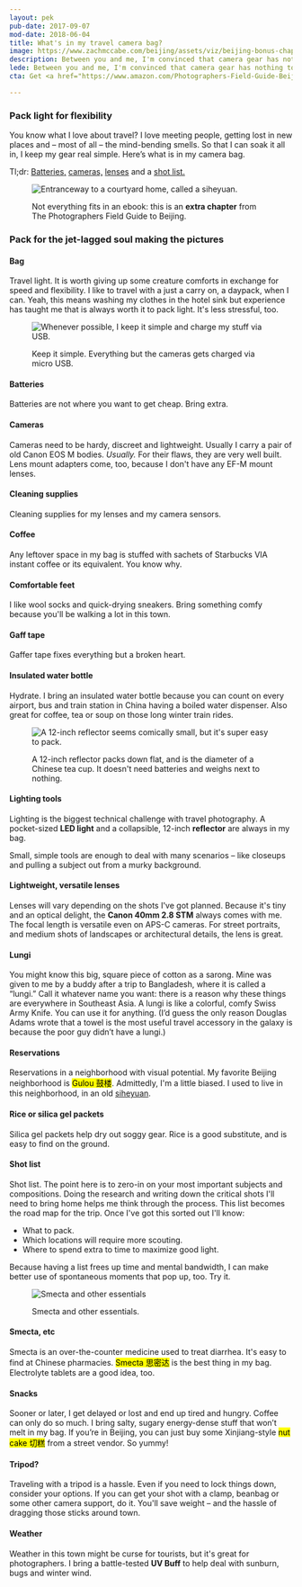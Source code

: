 ```yaml
---
layout: pek
pub-date: 2017-09-07
mod-date: 2018-06-04
title: What's in my travel camera bag?
image: https://www.zachmccabe.com/beijing/assets/viz/beijing-bonus-chapter-250.png
description: Between you and me, I'm convinced that camera gear has nothing to do with good travel photography.
lede: Between you and me, I'm convinced that camera gear has nothing to do with good travel photography.
cta: Get <a href="https://www.amazon.com/Photographers-Field-Guide-Beijing-McCabe-ebook/dp/B072FVKP45/" alt="Get your copy on Amazon">The Field Guide</a> for more on dealing with smog, dust storms and tips on the best locations for capturing Beijing's seasons. And remember, wherever you are, bad weather makes better pictures.

---
```


### Pack light for flexibility

You know what I love about travel? I love meeting people, getting lost in new places and – most of all – the mind-bending smells. So that I can soak it all in, I keep my gear real simple. Here’s what is in my camera bag.

Tl;dr: [Batteries,](https://www.zachmccabe.com/beijing/my_bag.html#batteries) [cameras,](https://www.zachmccabe.com/beijing/my_bag.html#cameras) [lenses](https://www.zachmccabe.com/beijing/my_bag.html#lenses) and a [shot list.](https://www.zachmccabe.com/beijing/my_bag.html#shot-list)

<figure>
  <img class="vizdot" src="https://www.zachmccabe.com/beijing/assets/viz/hero/bw-hotpot-1k.jpg" alt="Entranceway to a courtyard home, called a siheyuan." />
  <figcaption>
    <p>Not everything fits in an ebook: this is an <b>extra chapter</b> from The Photographers Field Guide to Beijing.</p>
  </figcaption>
</figure>


### Pack for the jet-lagged soul making the pictures

#### Bag
Travel light. It is worth giving up some creature comforts in exchange for speed and flexibility. I like to travel with a just a carry on, a daypack, when I can. Yeah, this means washing my clothes in the hotel sink but experience has taught me that is always worth it to pack light. It's less stressful, too.

<figure>
  <img class="vizproof" src="https://www.zachmccabe.com/beijing/assets/viz/proof/bw-usb-1k.jpg" alt="Whenever possible, I keep it simple and charge my stuff via USB." />
  <figcaption>
    <p>Keep it simple. Everything but the cameras gets charged via micro USB.</p>
  </figcaption>
</figure>


#### Batteries

<span id="batteries">Batteries</span> are not where you want to get cheap. Bring extra.

<!--
<figure>
  <img class="vizproof" src="https://www.zachmccabe.com/beijing/assets/viz/proof/bw-eos-m-1k.jpg" alt="My cameras." />
  <figcaption>
    <p>Why bring 2 camera bodies? Like I mention in the book, you've gotta have a backup.</p>
  </figcaption>
</figure>
-->

#### Cameras

<span id="cameras">Cameras</span> need to be hardy, discreet and lightweight. Usually I carry a pair of old Canon EOS M bodies. _Usually._ For their flaws, they are very well built. Lens mount adapters come, too, because I don't have any EF-M mount lenses.

#### Cleaning supplies

Cleaning supplies for my lenses and my camera sensors.

#### Coffee

Any leftover space in my bag is stuffed with sachets of Starbucks VIA instant coffee or its equivalent. You know why.

#### Comfortable feet

I like wool socks and quick-drying sneakers. Bring something comfy because you'll be walking a lot in this town.

#### Gaff tape

Gaffer tape fixes everything but a broken heart.

#### Insulated water bottle

Hydrate. I bring an insulated water bottle because you can count on every airport, bus and train station in China having a boiled water dispenser. Also great for coffee, tea or soup on those long winter train rides.


<figure>
  <img class="vizproof" src="https://www.zachmccabe.com/beijing/assets/viz/proof/bw-reflector-1k.jpg" alt="A 12-inch reflector seems comically small, but it's super easy to pack." />
  <figcaption>
    <p>A 12-inch reflector packs down flat, and is the diameter of a Chinese tea cup. It doesn't need batteries and weighs next to nothing.</p>
  </figcaption>
</figure>


#### Lighting tools

Lighting is the biggest technical challenge with travel photography. A pocket-sized **LED light**  and a collapsible, 12-inch **reflector** are always in my bag.

Small, simple tools are enough to deal with many scenarios – like closeups and pulling a subject out from a murky background.


#### Lightweight, versatile lenses

<span id="lenses">Lenses</span> will vary depending on the shots I've got planned. Because it's tiny and an optical delight, the **Canon 40mm 2.8 STM** always comes with me. The focal length is versatile even on APS-C cameras. For street portraits, and medium shots of landscapes or architectural details, the lens is great.

#### Lungi

You might know this big, square piece of cotton as a sarong. Mine was given to me by a buddy after a trip to Bangladesh, where it is called a “lungi.” Call it whatever name you want: there is a reason why these things are everywhere in Southeast Asia. A lungi is like a colorful, comfy Swiss Army Knife. You can use it for anything. (I’d guess the only reason Douglas Adams wrote that a towel is the most useful travel accessory in the galaxy is because the poor guy didn’t have a lungi.)

#### Reservations

Reservations in a neighborhood with visual potential. My favorite Beijing neighborhood is <mark>Gulou <span lang="zh">鼓楼</span></mark>. Admittedly, I'm a little biased. I used to live in this neighborhood, in an old [siheyuan](https://en.wikipedia.org/wiki/Siheyuan).

#### Rice or silica gel packets

Silica gel packets help dry out soggy gear. Rice is a good substitute, and is easy to find on the ground.

#### Shot list

<span id="shot-list">Shot list</span>. The point here is to zero-in on your most important subjects and compositions. Doing the research and writing down the critical shots I'll need to bring home helps me think through the process. This list becomes the road map for the trip. Once I've got this sorted out I'll know:

* What to pack.
* Which locations will require more scouting.
* Where to spend extra to time to maximize good light.

Because having a list frees up time and mental bandwidth, I can make better use of spontaneous moments that pop up, too. Try it.


<figure>
  <img class="vizproof" src="https://www.zachmccabe.com/beijing/assets/viz/proof/bw-smecta-1k.jpg" alt="Smecta and other essentials" />
  <figcaption>
    <p>Smecta and other essentials.</p>
  </figcaption>
</figure>


#### Smecta, etc

Smecta is an over-the-counter medicine used to treat diarrhea. It's easy to find at Chinese pharmacies. <mark>Smecta <span lang="zh">思密达</span></mark> is the best thing in my bag. Electrolyte tablets are a good idea, too.


#### Snacks

Sooner or later, I get delayed or lost and end up tired and hungry. Coffee can only do so much. I bring salty, sugary energy-dense stuff that won’t melt in my bag. If you’re in Beijing, you can just buy some Xinjiang-style <mark>nut cake <span lang="zh">切糕</span></mark> from a street vendor. So yummy!


#### Tripod?

Traveling with a tripod is a hassle. Even if you need to lock things down, consider your options. If you can get your shot with a clamp, beanbag or some other camera support, do it. You'll save weight – and the hassle of dragging those sticks around town.


#### Weather

Weather in this town might be curse for tourists, but it's great for photographers. I bring a battle-tested **UV Buff** to help deal with sunburn, bugs and winter wind.
